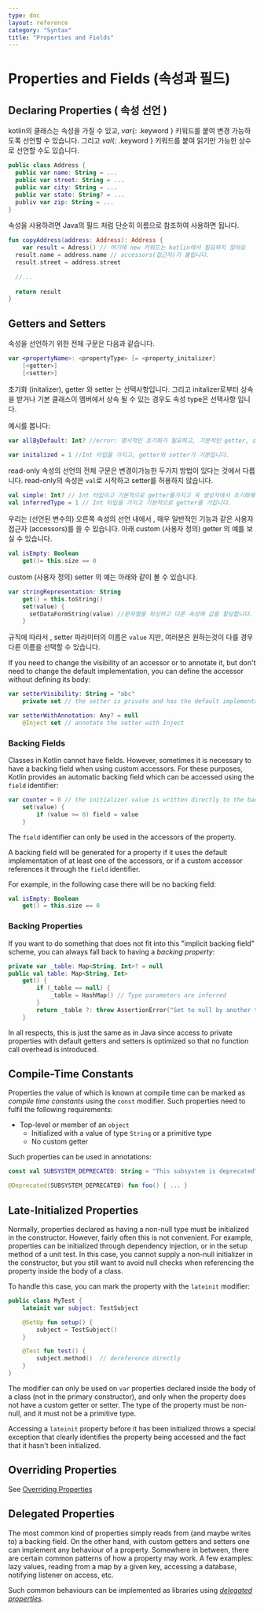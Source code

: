 ```yaml
---
type: doc
layout: reference
category: "Syntax"
title: "Properties and Fields"
---
```


# Properties and Fields (속성과 필드)

## Declaring Properties ( 속성 선언 )

kotlin의 클래스는 속성을 가질 수 있고,  *var*{: .keyword } 키워드를 붙여 변경 가능하도록 선언할 수 있습니다. 그리고 *val*{: .keyword } 키워드를 붙여 읽기만 가능한 상수로 선언할 수도 있습니다.

``` kotlin
public class Address { 
  public var name: String = ...
  public var street: String = ...
  public var city: String = ...
  public var state: String? = ...
  publiv var zip: String = ...
}
```

속성을 사용하려면 Java의 필드 처럼 단순히 이름으로 참조하여 사용하면 됩니다.

``` kotlin
fun copyAddress(address: Address): Address {
    var result = Adress() // 여기에 new 키워드는 kotlin에서 필요하지 않아요
  result.name = address.name // accessors(접근자)가 불립니다.
  result.street = address.street
  
  //...
  
  return result
}
```



## Getters and Setters 

속성을 선언하기 위한 전체 구문은 다음과 같습니다.

``` kotlin
var <propertyName>: <propertyType> [= <property_initalizer]
	[<getter>]
	[<setter>]
```

초기화 (initalizer), getter 와 setter 는 선택사항입니다. 그리고 initalizer로부터 상속을 받거나 기본 클래스이 멤버에서 상속 될 수 있는 경우도 속성 type은 선택사항 입니다.

예시를 봅니다:

``` kotlin
var allByDefault: Int? //error: 명시적인 초기화가 필요하고, 기본적인 getter, setter 암시적 입니다(?).

var initalized = 1 //Int 타입을 가지고, getter와 setter가 기본입니다.
```



read-only 속성의 선언의 전체 구문은 변경이가능한 두가지 방법이 있다는 것에서 다릅니다. read-only의 속성은 `val`로 시작하고 setter를 허용하지 않습니다.

``` kotlin
val simple: Int? // Int 타입이고 기본적으로 getter를가지고 꼭 생성자에서 초기화해야합니다.
val inferredType = 1 // Int 타입을 가지고 기본적으로 getter를 가집니다.
```



우리는 (선언된 변수의) 오른쪽 속성의 선언 내에서 , 매우 일반적인 기능과 같은 사용자 접근자 (accessors)를 쓸 수 있습니다. 아래 custom (사용자 정의) getter 의 예를 보실 수 있습니다.

``` kotlin
val isEmpty: Boolean 
	get()= this.size == 0
```

custom (사용자 정의) setter 의 예는 아래와 같이 볼 수 있습니다.

``` kotlin
var stringRepresentation: String 
	get() = this.toString()
	set(value) {
      setDataFormString(value) //문자열을 파싱하고 다른 속성에 값을 할당합니다.
	}
```

규칙에 따라서 , setter 파라미터의 이름은 `value` 지만, 여러분은 원하는것이 다를 경우 다른 이름을 선택할 수 있습니다.



If you need to change the visibility of an accessor or to annotate it, but don't need to change the default implementation,
you can define the accessor without defining its body:

``` kotlin
var setterVisibility: String = "abc"
    private set // the setter is private and has the default implementation

var setterWithAnnotation: Any? = null
    @Inject set // annotate the setter with Inject
```

### Backing Fields

Classes in Kotlin cannot have fields. However, sometimes it is necessary to have a backing field when using custom accessors. For these purposes, Kotlin provides
an automatic backing field which can be accessed using the `field` identifier:

``` kotlin
var counter = 0 // the initializer value is written directly to the backing field
    set(value) {
        if (value >= 0) field = value
    }
```

The `field` identifier can only be used in the accessors of the property.

A backing field will be generated for a property if it uses the default implementation of at least one of the accessors, or if a custom accessor references it through the `field` identifier.

For example, in the following case there will be no backing field:

``` kotlin
val isEmpty: Boolean
    get() = this.size == 0
```

### Backing Properties

If you want to do something that does not fit into this "implicit backing field" scheme, you can always fall back to having a *backing property*:

``` kotlin
private var _table: Map<String, Int>? = null
public val table: Map<String, Int>
    get() {
        if (_table == null) {
            _table = HashMap() // Type parameters are inferred
        }
        return _table ?: throw AssertionError("Set to null by another thread")
    }
```

In all respects, this is just the same as in Java since access to private properties with default getters and setters is optimized so that no function call overhead is introduced.


## Compile-Time Constants

Properties the value of which is known at compile time can be marked as _compile time constants_ using the `const` modifier.
Such properties need to fulfil the following requirements:

* Top-level or member of an `object`
  * Initialized with a value of type `String` or a primitive type
  * No custom getter

Such properties can be used in annotations:

``` kotlin
const val SUBSYSTEM_DEPRECATED: String = "This subsystem is deprecated"

@Deprecated(SUBSYSTEM_DEPRECATED) fun foo() { ... }
```


## Late-Initialized Properties

Normally, properties declared as having a non-null type must be initialized in the constructor.
However, fairly often this is not convenient. For example, properties can be initialized through dependency injection,
or in the setup method of a unit test. In this case, you cannot supply a non-null initializer in the constructor,
but you still want to avoid null checks when referencing the property inside the body of a class.

To handle this case, you can mark the property with the `lateinit` modifier:

``` kotlin
public class MyTest {
    lateinit var subject: TestSubject

    @SetUp fun setup() {
        subject = TestSubject()
    }

    @Test fun test() {
        subject.method()  // dereference directly
    }
}
```

The modifier can only be used on `var` properties declared inside the body of a class (not in the primary constructor), and only
when the property does not have a custom getter or setter. The type of the property must be non-null, and it must not be
a primitive type.

Accessing a `lateinit` property before it has been initialized throws a special exception that clearly identifies the property
being accessed and the fact that it hasn't been initialized.

## Overriding Properties

See [Overriding Properties](classes.html#overriding-properties)

## Delegated Properties

The most common kind of properties simply reads from (and maybe writes to) a backing field. 
On the other hand, with custom getters and setters one can implement any behaviour of a property.
Somewhere in between, there are certain common patterns of how a property may work. A few examples: lazy values,
reading from a map by a given key, accessing a database, notifying listener on access, etc.

Such common behaviours can be implemented as libraries using [_delegated properties_](delegated-properties.html).
